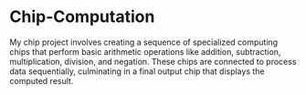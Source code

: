# Chip-Computation
My chip project involves creating a sequence of specialized computing chips that perform basic arithmetic operations like addition, subtraction, multiplication, division, and negation. These chips are connected to process data sequentially, culminating in a final output chip that displays the computed result.
